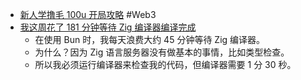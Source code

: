 - [新人学撸毛 100u 开局攻略](https://x.com/0xDy_eth/status/1899880968095490446) #Web3
- [我这周花了 181 分钟等待 Zig 编译器编译完成](https://zackoverflow.dev/writing/i-spent-181-minutes-waiting-for-the-zig-compiler-this-week)
	- 在使用 Bun 时，我每天浪费大约 45 分钟等待 Zig 编译器。
	- 为什么？因为 Zig 语言服务器没有做基本的事情，比如类型检查。
	- 所以我必须运行编译器来检查我的代码，但编译器需要 1 分 30 秒。